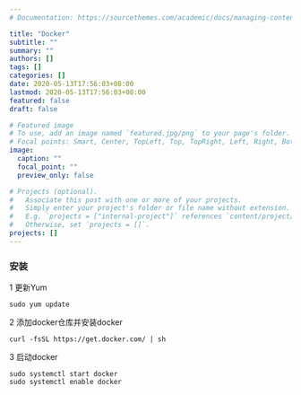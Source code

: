 ```yaml
---
# Documentation: https://sourcethemes.com/academic/docs/managing-content/

title: "Docker"
subtitle: ""
summary: ""
authors: []
tags: []
categories: []
date: 2020-05-13T17:56:03+08:00
lastmod: 2020-05-13T17:56:03+08:00
featured: false
draft: false

# Featured image
# To use, add an image named `featured.jpg/png` to your page's folder.
# Focal points: Smart, Center, TopLeft, Top, TopRight, Left, Right, BottomLeft, Bottom, BottomRight.
image:
  caption: ""
  focal_point: ""
  preview_only: false

# Projects (optional).
#   Associate this post with one or more of your projects.
#   Simply enter your project's folder or file name without extension.
#   E.g. `projects = ["internal-project"]` references `content/project/deep-learning/index.md`.
#   Otherwise, set `projects = []`.
projects: []
---
```


### 安装

1 更新Yum

```
sudo yum update
```

2 添加docker仓库并安装docker

```
curl -fsSL https://get.docker.com/ | sh
```

3 启动docker

```
sudo systemctl start docker
sudo systemctl enable docker
```

